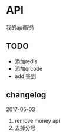 # API
我的api服务


## TODO

* 添加redis
* 添加qrcode
* add 签到

## changelog
2017-05-03
1. remove money api
2. 去掉分号